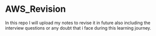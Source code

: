 # AWS_Revision
In this repo I will upload my notes to revise it in future also including the interview questions or any doubt that i face during this learning journey.

